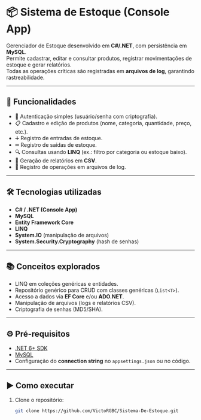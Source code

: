 # 📦 Sistema de Estoque (Console App)

Gerenciador de Estoque desenvolvido em **C#/.NET**, com persistência em **MySQL**.  
Permite cadastrar, editar e consultar produtos, registrar movimentações de estoque e gerar relatórios.  
Todas as operações críticas são registradas em **arquivos de log**, garantindo rastreabilidade.

---

## 🚀 Funcionalidades

- 🔑 Autenticação simples (usuário/senha com criptografia).  
- 📋 Cadastro e edição de produtos (nome, categoria, quantidade, preço, etc.).  
- ➕ Registro de entradas de estoque.  
- ➖ Registro de saídas de estoque.  
- 🔍 Consultas usando **LINQ** (ex.: filtro por categoria ou estoque baixo).  
- 📝 Geração de relatórios em **CSV**.  
- 📂 Registro de operações em arquivos de log.  

---

## 🛠️ Tecnologias utilizadas

- **C# / .NET (Console App)**  
- **MySQL**  
- **Entity Framework Core**  
- **LINQ**  
- **System.IO** (manipulação de arquivos)  
- **System.Security.Cryptography** (hash de senhas)  

---

## 📚 Conceitos explorados

- LINQ em coleções genéricas e entidades.  
- Repositório genérico para CRUD com classes genéricas (`List<T>`).  
- Acesso a dados via **EF Core** e/ou **ADO.NET**.  
- Manipulação de arquivos (logs e relatórios CSV).  
- Criptografia de senhas (MD5/SHA).  

---

## ⚙️ Pré-requisitos

- [.NET 6+ SDK](https://dotnet.microsoft.com/en-us/download)  
- [MySQL](https://dev.mysql.com/downloads/)  
- Configuração do **connection string** no `appsettings.json` ou no código.  

---

## ▶️ Como executar

1. Clone o repositório:
   ```bash
   git clone https://github.com/VictoRGBC/Sistema-De-Estoque.git
